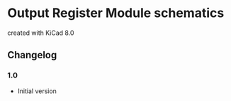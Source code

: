 # Output Register Module schematics

created with KiCad 8.0

## Changelog

### 1.0

* Initial version
